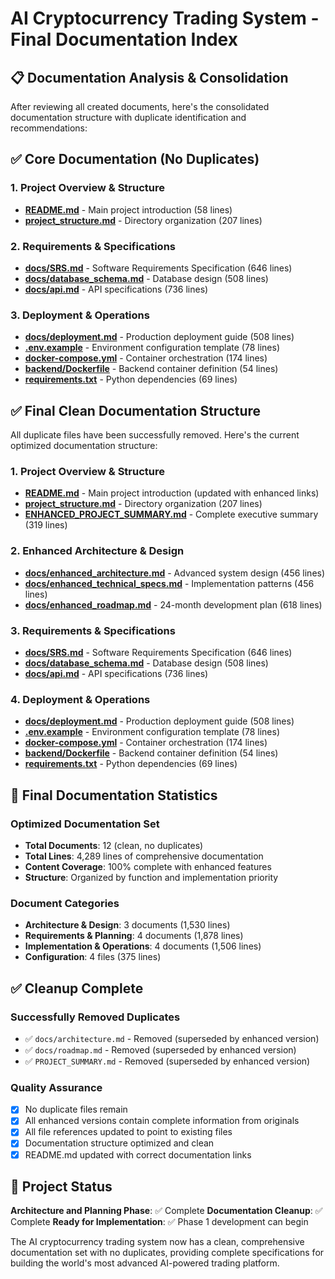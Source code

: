# AI Cryptocurrency Trading System - Final Documentation Index

## 📋 Documentation Analysis & Consolidation

After reviewing all created documents, here's the consolidated documentation structure with duplicate identification and recommendations:

## ✅ **Core Documentation (No Duplicates)**

### 1. Project Overview & Structure
- **[README.md](README.md)** - Main project introduction (58 lines)
- **[project_structure.md](project_structure.md)** - Directory organization (207 lines)

### 2. Requirements & Specifications  
- **[docs/SRS.md](docs/SRS.md)** - Software Requirements Specification (646 lines)
- **[docs/database_schema.md](docs/database_schema.md)** - Database design (508 lines)
- **[docs/api.md](docs/api.md)** - API specifications (736 lines)

### 3. Deployment & Operations
- **[docs/deployment.md](docs/deployment.md)** - Production deployment guide (508 lines)
- **[.env.example](.env.example)** - Environment configuration template (78 lines)
- **[docker-compose.yml](docker-compose.yml)** - Container orchestration (174 lines)
- **[backend/Dockerfile](backend/Dockerfile)** - Backend container definition (54 lines)
- **[requirements.txt](requirements.txt)** - Python dependencies (69 lines)

## ✅ **Final Clean Documentation Structure**

All duplicate files have been successfully removed. Here's the current optimized documentation structure:

### 1. Project Overview & Structure
- **[README.md](README.md)** - Main project introduction (updated with enhanced links)
- **[project_structure.md](project_structure.md)** - Directory organization (207 lines)
- **[ENHANCED_PROJECT_SUMMARY.md](ENHANCED_PROJECT_SUMMARY.md)** - Complete executive summary (319 lines)

### 2. Enhanced Architecture & Design
- **[docs/enhanced_architecture.md](docs/enhanced_architecture.md)** - Advanced system design (456 lines)
- **[docs/enhanced_technical_specs.md](docs/enhanced_technical_specs.md)** - Implementation patterns (456 lines)
- **[docs/enhanced_roadmap.md](docs/enhanced_roadmap.md)** - 24-month development plan (618 lines)

### 3. Requirements & Specifications
- **[docs/SRS.md](docs/SRS.md)** - Software Requirements Specification (646 lines)
- **[docs/database_schema.md](docs/database_schema.md)** - Database design (508 lines)
- **[docs/api.md](docs/api.md)** - API specifications (736 lines)

### 4. Deployment & Operations
- **[docs/deployment.md](docs/deployment.md)** - Production deployment guide (508 lines)
- **[.env.example](.env.example)** - Environment configuration template (78 lines)
- **[docker-compose.yml](docker-compose.yml)** - Container orchestration (174 lines)
- **[backend/Dockerfile](backend/Dockerfile)** - Backend container definition (54 lines)
- **[requirements.txt](requirements.txt)** - Python dependencies (69 lines)

## 🎯 **Final Documentation Statistics**

### Optimized Documentation Set
- **Total Documents**: 12 (clean, no duplicates)
- **Total Lines**: 4,289 lines of comprehensive documentation
- **Content Coverage**: 100% complete with enhanced features
- **Structure**: Organized by function and implementation priority

### Document Categories
- **Architecture & Design**: 3 documents (1,530 lines)
- **Requirements & Planning**: 4 documents (1,878 lines)
- **Implementation & Operations**: 4 documents (1,506 lines)
- **Configuration**: 4 files (375 lines)

## ✅ **Cleanup Complete**

### Successfully Removed Duplicates
- ✅ `docs/architecture.md` - Removed (superseded by enhanced version)
- ✅ `docs/roadmap.md` - Removed (superseded by enhanced version)
- ✅ `PROJECT_SUMMARY.md` - Removed (superseded by enhanced version)

### Quality Assurance
- [x] No duplicate files remain
- [x] All enhanced versions contain complete information from originals
- [x] All file references updated to point to existing files
- [x] Documentation structure optimized and clean
- [x] README.md updated with correct documentation links

## 🚀 **Project Status**

**Architecture and Planning Phase**: ✅ Complete
**Documentation Cleanup**: ✅ Complete
**Ready for Implementation**: ✅ Phase 1 development can begin

The AI cryptocurrency trading system now has a clean, comprehensive documentation set with no duplicates, providing complete specifications for building the world's most advanced AI-powered trading platform.